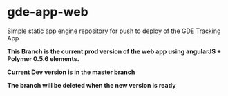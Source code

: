 # gde-app-web
Simple static app engine repository for push to deploy of the GDE Tracking App

**This Branch is the current prod version of the web app using angularJS + Polymer 0.5.6 elements.**

**Current Dev version is in the master branch**

**The branch will be deleted when the new version is ready**

